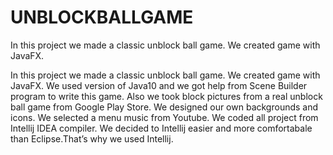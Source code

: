 # UNBLOCKBALLGAME
In this project we made a  classic unblock ball game. We created game with JavaFX.

In this project we made a  classic unblock ball game. We created game with JavaFX. We used version of Java10 and we got help from Scene Builder program to write this game. Also we took block pictures from a real unblock ball game from Google Play Store. We designed our own backgrounds and icons. We selected a menu music from Youtube. We coded all project from Intellij IDEA compiler. We decided to Intellij easier and more comfortabale than Eclipse.That’s why we used Intellij.
